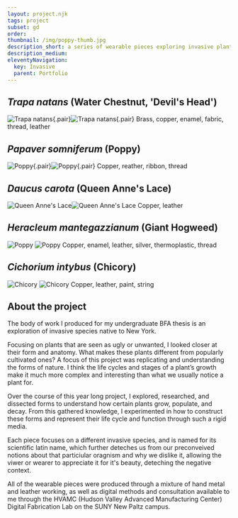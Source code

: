 ```yaml
---
layout: project.njk
tags: project
subset: gd
order:
thumbnail: /img/poppy-thumb.jpg
description_short: a series of wearable pieces exploring invasive plant species
description_medium:
eleventyNavigation:
  key: Invasive
  parent: Portfolio
---
```


## _Trapa natans_ (Water Chestnut, 'Devil's Head')

![Trapa natans](/img/work-photos/1_copy.jpg){.pair}![Trapa natans](/img/work-photos/2_copy.jpg){.pair}
Brass, copper, enamel, fabric, thread, leather

## _Papaver somniferum_ (Poppy)

![Poppy](/img/work-photos/3_copy.jpg){.pair}![Poppy](/img/work-photos/4_copy.jpg){.pair}
Copper, reather, ribbon, thread

## _Daucus carota_ (Queen Anne's Lace)

![Queen Anne's Lace](/img/work-photos/5_copy.jpg)![Queen Anne's Lace](/img/work-photos/6_copy.jpg)
Copper, leather

## _Heracleum mantegazzianum_ (Giant Hogweed)

![Poppy](/img/work-photos/7_copy.jpg)
![Poppy](/img/work-photos/8_copy.jpg)
Copper, enamel, leather, silver, thermoplastic, thread

## _Cichorium intybus_ (Chicory)

![Chicory](/img/work-photos/9_copy.jpg)
![Chicory](/img/work-photos/10_copy.jpg)
Copper, leather, paint, string

## About the project

The body of work I produced for my undergraduate BFA thesis is an exploration of invasive species native to New York.

Focusing on plants that are seen as ugly or unwanted, I looked closer at their form and anatomy. What makes these plants different from popularly cultivated ones? A focus of this project was replicating and understanding the forms of nature. I think the life cycles and stages of a plant’s growth make it much more complex and interesting than what we usually notice a plant for.

Over the course of this year long project, I explored, researched, and dissected forms to understand how certain plants grow, populate, and decay. From this gathered knowledge, I experimented in how to construct these forms and represent their life cycle and function through such a rigid media.

Each piece focuses on a different invasive species, and is named for its scientific latin name, which further deteches us from our preconveived notions about that particiular oragnism and why we dislike it, allowing the viwer or wearer to appreciate it for it's beauty, deteching the negative context.

All of the wearable pieces were produced through a mixture of hand metal and leather working, as well as digital methods and consultation available to me through the HVAMC (Hudson Valley Advanced Manufacturing Center) Digital Fabrication Lab on the SUNY New Paltz campus.
